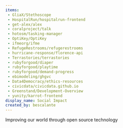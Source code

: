 ```yaml
---
items:
 - GliaX/Stethoscope
 - HospitalRun/hospitalrun-frontend
 - get-alex/alex
 - coralproject/talk
 - hotosm/tasking-manager
 - OptiKey/OptiKey
 - ifmeorg/ifme
 - RefugeRestrooms/refugerestrooms
 - hurricane-response/florence-api
 - Terrastories/terrastories
 - rubyforgood/diaper
 - rubyforgood/playtime
 - rubyforgood/demand-progress
 - ebimodeling/ghgvc
 - Data4Democracy/ethics-resources
 - civicdata/civicdata.github.io
 - Greenstand/Development-Overview
 - yunity/karrot-frontend
display_name: Social Impact
created_by: bescalante
---
```

Improving our world through open source technology
